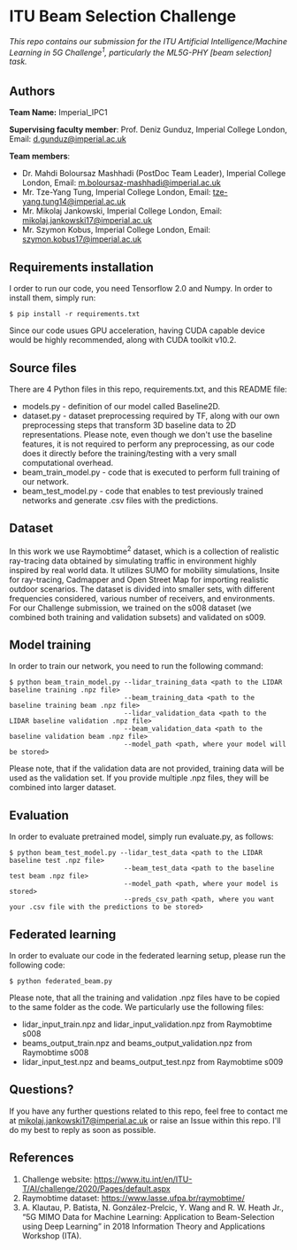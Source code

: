 # ITU Beam Selection Challenge

###### This repo contains our submission for the ITU Artificial Intelligence/Machine Learning in 5G Challenge<sup>1</sup>, particularly the ML5G-PHY [beam selection] task.

## Authors
<b>Team Name:</b> Imperial_IPC1

<b>Supervising faculty member</b>: Prof. Deniz Gunduz, Imperial College London, Email: d.gunduz@imperial.ac.uk

<b>Team members</b>:
* Dr. Mahdi Boloursaz Mashhadi (PostDoc Team Leader), Imperial College London, Email: m.boloursaz-mashhadi@imperial.ac.uk
* Mr. Tze-Yang Tung, Imperial College London, Email: tze-yang.tung14@imperial.ac.uk
* Mr. Mikolaj Jankowski, Imperial College London, Email: mikolaj.jankowski17@imperial.ac.uk
* Mr. Szymon Kobus, Imperial College London, Email: szymon.kobus17@imperial.ac.uk

## Requirements installation
I order to run our code, you need Tensorflow 2.0 and Numpy. In order to install them, simply run:
```
$ pip install -r requirements.txt
```
Since our code usues GPU acceleration, having CUDA capable device would be highly recommended, along with CUDA toolkit v10.2.

## Source files
There are 4 Python files in this repo, requirements.txt, and this README file:
* models.py - definition of our model called Baseline2D.
* dataset.py - dataset preprocessing required by TF, along with our own preprocessing steps that transform 3D baseline data to 2D representations. Please note, even though we don't use the baseline features, it is not required to perform any preprocessing, as our code does it directly before the training/testing with a very small computational overhead.
* beam_train_model.py - code that is executed to perform full training of our network.
* beam_test_model.py - code that enables to test previously trained networks and generate .csv files with the predictions.

## Dataset
In this work we use Raymobtime<sup>2</sup> dataset, which is a collection of realistic ray-tracing data obtained by simulating traffic in environment highly inspired by real world data. It utilizes SUMO for mobility simulations, Insite for ray-tracing, Cadmapper and Open Street Map for importing realistic outdoor scenarios. The dataset is divided into smaller sets, with different frequencies considered, various number of receivers, and environments. For our Challenge submission, we trained on the s008 dataset (we combined both training and validation subsets) and validated on s009. 

## Model training
In order to train our network, you need to run the following command:

```
$ python beam_train_model.py --lidar_training_data <path to the LIDAR baseline training .npz file>
                             --beam_training_data <path to the baseline training beam .npz file>
                             --lidar_validation_data <path to the LIDAR baseline validation .npz file>
                             --beam_validation_data <path to the baseline validation beam .npz file>
                             --model_path <path, where your model will be stored>
```

Please note, that if the validation data are not provided, training data will be used as the validation set. If you provide multiple .npz files, they will be combined into larger dataset.

## Evaluation
In order to evaluate pretrained model, simply run evaluate.py, as follows:
```
$ python beam_test_model.py --lidar_test_data <path to the LIDAR baseline test .npz file>
                             --beam_test_data <path to the baseline test beam .npz file>
                             --model_path <path, where your model is stored>
                             --preds_csv_path <path, where you want your .csv file with the predictions to be stored>
```

## Federated learning

In order to evaluate our code in the federated learning setup, please run the following code:

```
$ python federated_beam.py
```

Please note, that all the training and validation .npz files have to be copied to the same folder as the code. We particularly use the following files:
* lidar_input_train.npz and lidar_input_validation.npz from Raymobtime s008
* beams_output_train.npz and beams_output_validation.npz from Raymobtime s008
* lidar_input_test.npz and beams_output_test.npz from Raymobtime s009

## Questions?
If you have any further questions related to this repo, feel free to contact me at mikolaj.jankowski17@imperial.ac.uk or raise an Issue within this repo. I'll do my best to reply as soon as possible.
   
## References
1. Challenge website: https://www.itu.int/en/ITU-T/AI/challenge/2020/Pages/default.aspx
2. Raymobtime dataset: https://www.lasse.ufpa.br/raymobtime/
3. A. Klautau, P. Batista, N. González-Prelcic, Y. Wang and R. W. Heath Jr., “5G MIMO Data for Machine Learning: Application to Beam-Selection using Deep Learning” in 2018 Information Theory and Applications Workshop (ITA).
